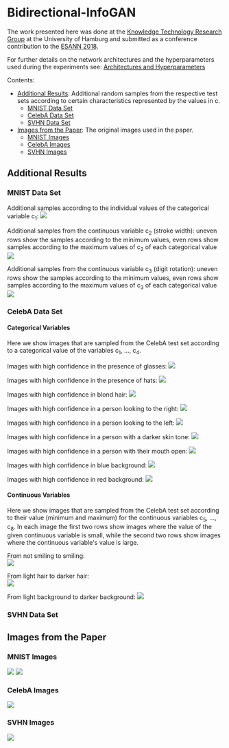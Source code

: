 # Bidirectional-InfoGAN

The work presented here was done at the [Knowledge Technology Research Group](https://www.inf.uni-hamburg.de/en/inst/ab/wtm/ "Knowledge Technology Research Group") at the University of Hamburg and submitted as a conference contribution to the [ESANN 2018](https://www.elen.ucl.ac.be/esann/).

For further details on the network architectures and the hyperparameters used during the experiments see: [Architectures and Hyperparameters](./architectures/network-architectures.pdf)

Contents:
* [Additional Results](#additional-results): Additional random samples from the respective test sets according to certain characteristics represented by the values in c.
    * [MNIST Data Set](#mnist-data-set)
    * [CelebA Data Set](#celeba-data-set)
    * [SVHN Data Set](#svhn-data-set)
* [Images from the Paper](#images-from-the-paper): The original images used in the paper.
    * [MNIST Images](#mnist-images)
    * [CelebA Images](#celeba-images)
    * [SVHN Images](#svhn-images)

## Additional Results
### MNIST Data Set
Additional samples according to the individual values of the categorical variable c<sub>1</sub>:
![](./imgs/mnist/mnist_cat_c1.png)

Additional samples from the continuous variable c<sub>2</sub> (stroke width):
uneven rows show the samples according to the minimum values, even rows show samples according to the maximum values of c<sub>2</sub> of each categorical value
![](./imgs/mnist/mnist_cont_c2.png)

Additional samples from the continuous variable c<sub>3</sub> (digit rotation):
uneven rows show the samples according to the minimum values, even rows show samples according to the maximum values of c<sub>3</sub> of each categorical value
![](./imgs/mnist/mnist_cont_c3.png)

### CelebA Data Set
#### Categorical Variables
Here we show images that are sampled from the CelebA test set according to a categorical value of the variables c<sub>1</sub>, ..., c<sub>4</sub>.

Images with high confidence in the presence of glasses:
![](./imgs/celeba/categorical/celeba_glasses.png)

Images with high confidence in the presence of hats:
![](./imgs/celeba/categorical/celeba_hats.png)

Images with high confidence in blond hair:
![](./imgs/celeba/categorical/celeba_blond.png)

Images with high confidence in a person looking to the right:
![](./imgs/celeba/categorical/celeba_looking_right.png)

Images with high confidence in a person looking to the left:
![](./imgs/celeba/categorical/celeba_looking_left.png)

Images with high confidence in a person with a darker skin tone:
![](./imgs/celeba/categorical/celeba_dark_skin.png)

Images with high confidence in a person with their mouth open:
![](./imgs/celeba/categorical/celeba_mouth_open.png)

Images with high confidence in blue background:
![](./imgs/celeba/categorical/celeba_blue.png)

Images with high confidence in red background:
![](./imgs/celeba/categorical/celeba_red.png)

#### Continuous Variables
Here we show images that are sampled from the CelebA test set according to their value (minimum and maximum) for the continuous variables c<sub>5</sub>, ..., c<sub>8</sub>. In each image the first two rows show images where the value of the given continuous variable is small, while the second two rows show images where the continuous variable's value is large.

From not smiling to smiling:  
![](./imgs/celeba/continuous/celeba_mood.png)

From light hair to darker hair:  
![](./imgs/celeba/continuous/celeba_haircolor.png)

From light background to darker background:
![](./imgs/celeba/continuous/celeba_background.png)


### SVHN Data Set

## Images from the Paper
### MNIST Images
![](./imgs/imgs_paper/mnist/mnist_cat.png)
![](./imgs/imgs_paper/mnist/mnist_cont.png)

### CelebA Images
![](./imgs/imgs_paper/celeba/celeba_cat.png)

### SVHN Images
![](./imgs/imgs_paper/svhn/svhn_cat.png)

